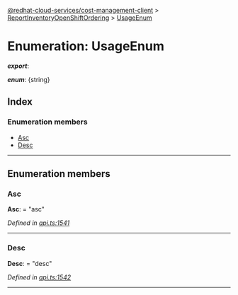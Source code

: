[@redhat-cloud-services/cost-management-client](../README.md) > [ReportInventoryOpenShiftOrdering](../modules/reportinventoryopenshiftordering.md) > [UsageEnum](../enums/reportinventoryopenshiftordering.usageenum.md)

# Enumeration: UsageEnum

*__export__*: 

*__enum__*: {string}

## Index

### Enumeration members

* [Asc](reportinventoryopenshiftordering.usageenum.md#asc)
* [Desc](reportinventoryopenshiftordering.usageenum.md#desc)

---

## Enumeration members

<a id="asc"></a>

###  Asc

**Asc**:  = "asc"

*Defined in [api.ts:1541](https://github.com/RedHatInsights/javascript-clients/blob/master/packages/cost-management/api.ts#L1541)*

___
<a id="desc"></a>

###  Desc

**Desc**:  = "desc"

*Defined in [api.ts:1542](https://github.com/RedHatInsights/javascript-clients/blob/master/packages/cost-management/api.ts#L1542)*

___

